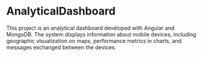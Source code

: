 # AnalyticalDashboard
This project is an analytical dashboard developed with Angular and MongoDB. The system displays information about mobile devices, including geographic visualization on maps, performance metrics in charts, and messages exchanged between the devices.
